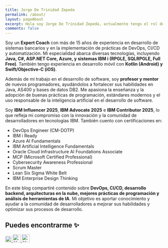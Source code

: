 ```yaml
---
title: Jorge De Trinidad Zepeda
permalink: /about/
layout: pageAbout
excerpt: Hola soy Jorge De Trinidad Zepeda, actualmente tengo el rol de Expert Coach dando seguimiento a los consultores de Novacomp que dan servicios a diversos clientes. Dentro de mi rol me dedico a dar capacitación, mentoría y seguimiento a los consultores que trabajan en Novacomp. 
comments: false
---
```

Soy un **Expert Coach** con más de 15 años de experiencia en desarrollo de sistemas bancarios y en la implementación de prácticas de DevOps, CI/CD y automatización. Mi especialidad abarca diversas tecnologías, incluyendo **Java, C#, ASP.NET Core, Azure, y sistemas IBM i (RPGLE, SQLRPGLE, Full Free)**. También tengo experiencia en desarrollo móvil con **Kotlin (Android) y Swift/Objective-C (iOS)**.

Además de mi trabajo en el desarrollo de software, soy **profesor y mentor** de nuevos programadores, ayudándolos a fortalecer sus habilidades en Java, AS400 y bases de datos DB2. Me apasiona la enseñanza y la adopción de buenas prácticas de programación, estándares modernos y el uso responsable de la inteligencia artificial en el desarrollo de software.

Soy **IBM Influencer 2025**, **IBM Advocate 2025** e **IBM Contributor 2025**, lo que refleja mi compromiso con la innovación y la comunidad de desarrolladores en tecnologías IBM. También cuento con certificaciones en:
<ul>
    <li>DevOps Engineer (CM-DOTP)</li>
    <li>IBM i Ready</li>
    <li>Azure AI Fundamentals</li>
    <li>IBM Artificial Intelligence Fundamentals</li>
    <li>Oracle Cloud Infrastructure AI Foundations Associate</li>
    <li>MCP (Microsoft Certified Professional)</li>
    <li>Cybersecurity Awareness Professional</li>
    <li>Scrum Master</li>
    <li>Lean Six Sigma White Belt</li>
    <li>IBM Enterprise Design Thinking</li>
</ul>

En este blog compartiré contenido sobre **DevOps, CI/CD, desarrollo backend, arquitecturas en la nube, mejores prácticas de programación y análisis de herramientas de IA**. Mi objetivo es aportar conocimiento y ayudar a la comunidad de desarrolladores a mejorar sus habilidades y optimizar sus procesos de desarrollo.

## Puedes encontrarme ✨

<a href="http://github.com/{{ site.author.github }}" target="" rel="">
<img
    src="{{ site.author.logoGit }}"
    alt="{{ site.author.github }}"
    style="width:20px;height:20px;"
/>
</a>
<a href="https://www.linkedin.com/in/{{ site.author.linkedin }}" target="" rel="">
<img
    src="{{ site.author.logoLinkedin }}"
    alt="{{ site.author.linkedin }}"
    style="width:25px;height:25px;"
/>
</a>
<a href="mailto:{{ site.author.email }}" target="" rel="">
<img
    src="{{ site.author.logoCorreo }}"
    alt="{{ site.author.email }}"
    style="width:25px;height:25px;"
/>
</a>
